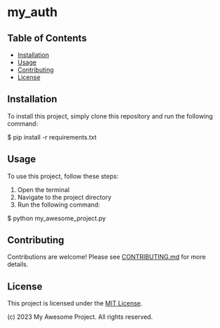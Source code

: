 # my_auth

## Table of Contents

- [Installation](#installation)
- [Usage](#usage)
- [Contributing](#contributing)
- [License](#license)

## Installation

To install this project, simply clone this repository and run the following command:

$ pip install -r requirements.txt


## Usage

To use this project, follow these steps:

1. Open the terminal
2. Navigate to the project directory
3. Run the following command:

$ python my_awesome_project.py


## Contributing

Contributions are welcome! Please see [CONTRIBUTING.md](CONTRIBUTING.md) for more details.

## License

This project is licensed under the [MIT License](LICENSE).

(c) 2023 My Awesome Project. All rights reserved.
